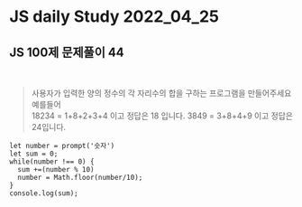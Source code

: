# JS daily Study 2022_04_25 <br>
## JS 100제 문제풀이 44<br>
<br>

>사용자가 입력한 양의 정수의 각 자리수의 합을 구하는 프로그램을 만들어주세요<br>
예를들어<br>
18234 = 1+8+2+3+4 이고 정답은 18 입니다.
3849 = 3+8+4+9 이고 정답은 24입니다.

```
let number = prompt('숫자')
let sum = 0;
while(number !== 0) {
  sum +=(number % 10)
  number = Math.floor(number/10);
}
console.log(sum);
```
